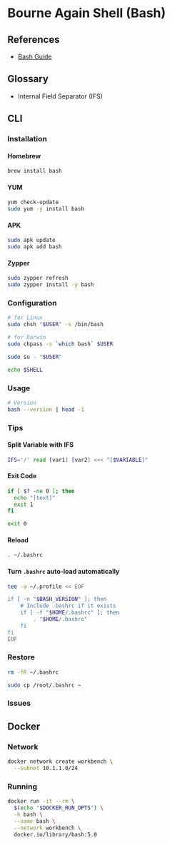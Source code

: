 # Bourne Again Shell (Bash)

<!--
echo -e "\033[1mPROJECT_PATH\033[0m $(pwd)"
-->

## References

- [Bash Guide](https://github.com/Idnan/bash-guide)

## Glossary

- Internal Field Separator (IFS)

## CLI

### Installation

#### Homebrew

```sh
brew install bash
```

#### YUM

```sh
yum check-update
sudo yum -y install bash
```

#### APK

```sh
sudo apk update
sudo apk add bash
```

#### Zypper

```sh
sudo zypper refresh
sudo zypper install -y bash
```

### Configuration

```sh
# for Linux
sudo chsh "$USER" -s /bin/bash

# for Darwin
sudo chpass -s `which bash` $USER
```

```sh
sudo su - "$USER"
```

```sh
echo $SHELL
```

### Usage

```sh
# Version
bash --version | head -1
```

### Tips

#### Split Variable with IFS

```sh
IFS='/' read [var1] [var2] <<< "[$VARIABLE]"
```

#### Exit Code

```sh
if [ $? -ne 0 ]; then
  echo "[text]"
  exit 1
fi

exit 0
```

#### Reload

```sh
. ~/.bashrc
```

#### Turn `.bashrc` auto-load automatically

```sh
tee -a ~/.profile << EOF

if [ -n "$BASH_VERSION" ]; then
    # Include .bashrc if it exists
    if [ -f "$HOME/.bashrc" ]; then
        . "$HOME/.bashrc"
    fi
fi
EOF
```

### Restore

```sh
rm -fR ~/.bashrc
```

```sh
sudo cp /root/.bashrc ~
```

### Issues

<!-- #### LDAP Authentication

```log
chsh: user '[username]' does not exist in /etc/passwd
```

TODO -->

<!-- ####

```sh
echo "${USER}:x:$(id -u):$(id -g):/home/${USER}:${USER}:/bin/bash" | sudo tee -a /etc/passwd
``` -->

## Docker

### Network

```sh
docker network create workbench \
  --subnet 10.1.1.0/24
```

### Running

```sh
docker run -it --rm \
  $(echo "$DOCKER_RUN_OPTS") \
  -h bash \
  --name bash \
  --network workbench \
  docker.io/library/bash:5.0
```
